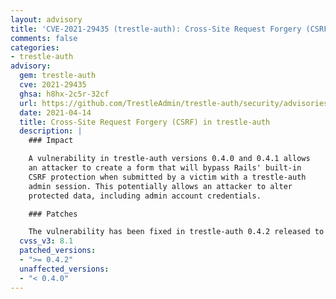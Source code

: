 ```yaml
---
layout: advisory
title: 'CVE-2021-29435 (trestle-auth): Cross-Site Request Forgery (CSRF) in trestle-auth'
comments: false
categories:
- trestle-auth
advisory:
  gem: trestle-auth
  cve: 2021-29435
  ghsa: h8hx-2c5r-32cf
  url: https://github.com/TrestleAdmin/trestle-auth/security/advisories/GHSA-h8hx-2c5r-32cf
  date: 2021-04-14
  title: Cross-Site Request Forgery (CSRF) in trestle-auth
  description: |
    ### Impact

    A vulnerability in trestle-auth versions 0.4.0 and 0.4.1 allows
    an attacker to create a form that will bypass Rails' built-in
    CSRF protection when submitted by a victim with a trestle-auth
    admin session. This potentially allows an attacker to alter
    protected data, including admin account credentials.

    ### Patches

    The vulnerability has been fixed in trestle-auth 0.4.2 released to RubyGems.
  cvss_v3: 8.1
  patched_versions:
  - ">= 0.4.2"
  unaffected_versions:
  - "< 0.4.0"
---
```

